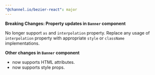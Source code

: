 ```yaml
---
"@channel.io/bezier-react": major
---
```


**Breaking Changes: Property updates in `Banner` component**

No longer support `as` and `interpolation` property. Replace any usage of `interpolation` property with appropriate `style` or `className` implementations.

**Other changes in `Banner` component**

- now supports HTML attributes.
- now supports style props.
